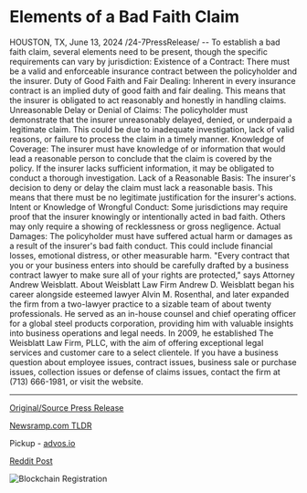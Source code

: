 # Elements of a Bad Faith Claim

HOUSTON, TX, June 13, 2024 /24-7PressRelease/ -- To establish a bad faith claim, several elements need to be present, though the specific requirements can vary by jurisdiction:  Existence of a Contract:  There must be a valid and enforceable insurance contract between the policyholder and the insurer.  Duty of Good Faith and Fair Dealing:  Inherent in every insurance contract is an implied duty of good faith and fair dealing. This means that the insurer is obligated to act reasonably and honestly in handling claims.  Unreasonable Delay or Denial of Claims:  The policyholder must demonstrate that the insurer unreasonably delayed, denied, or underpaid a legitimate claim. This could be due to inadequate investigation, lack of valid reasons, or failure to process the claim in a timely manner.  Knowledge of Coverage:  The insurer must have knowledge of or information that would lead a reasonable person to conclude that the claim is covered by the policy. If the insurer lacks sufficient information, it may be obligated to conduct a thorough investigation.  Lack of a Reasonable Basis:  The insurer's decision to deny or delay the claim must lack a reasonable basis. This means that there must be no legitimate justification for the insurer's actions.  Intent or Knowledge of Wrongful Conduct:  Some jurisdictions may require proof that the insurer knowingly or intentionally acted in bad faith. Others may only require a showing of recklessness or gross negligence.  Actual Damages:  The policyholder must have suffered actual harm or damages as a result of the insurer's bad faith conduct. This could include financial losses, emotional distress, or other measurable harm.  "Every contract that you or your business enters into should be carefully drafted by a business contract lawyer to make sure all of your rights are protected," says Attorney Andrew Weisblatt.  About Weisblatt Law Firm  Andrew D. Weisblatt began his career alongside esteemed lawyer Alvin M. Rosenthal, and later expanded the firm from a two-lawyer practice to a sizable team of about twenty professionals. He served as an in-house counsel and chief operating officer for a global steel products corporation, providing him with valuable insights into business operations and legal needs. In 2009, he established The Weisblatt Law Firm, PLLC, with the aim of offering exceptional legal services and customer care to a select clientele. If you have a business question about employee issues, contract issues, business sale or purchase issues, collection issues or defense of claims issues, contact the firm at (713) 666-1981, or visit the website. 

---

[Original/Source Press Release](https://www.24-7pressrelease.com/press-release/511040/elements-of-a-bad-faith-claim)
                    

[Newsramp.com TLDR](https://newsramp.com/curated-news/understanding-bad-faith-claims-in-insurance-contracts/4af01ea7f1f397464c17fbd7958aafa8) 


Pickup - [advos.io](https://advos.io/en/understanding-the-essential-elements-of-a-bad-faith-claim-in-insurance/20244098)
 



[Reddit Post](https://www.reddit.com/r/newsramp/comments/1det2cr/understanding_bad_faith_claims_in_insurance/) 



![Blockchain Registration](https://cdn.newsramp.app/24-7PressRelease/qrcode/246/13/elleAeHZ.webp)
